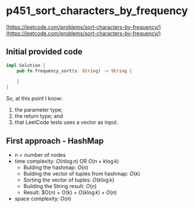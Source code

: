 # p451_sort_characters_by_frequency
[https://leetcode.com/problems/sort-characters-by-frequency/](https://leetcode.com/problems/sort-characters-by-frequency/)

## Initial provided code
```Rust
impl Solution {
    pub fn frequency_sort(s: String) -> String {
        
    }
}
```

So, at this point I know:
1. the parameter type;
2. the return type; and 
3. that LeetCode tests uses a vector as input.

## First approach - HashMap

- n = number of nodes
- time complexity: $O(n \log n)$ OR $O(n + k \log k)$
    - Bulding the hashmap: $O(n)$
    - Bulding the vector of tuples from hashmap: $O(k)$
    - Sorting the vector of tuples: $O(k \log k)$
    - Building the String result: $O(n)$
    - Result: $O(n) + O(k) + $O(k \log k) + O(n)$ 
- space complexity: $O(n)$
